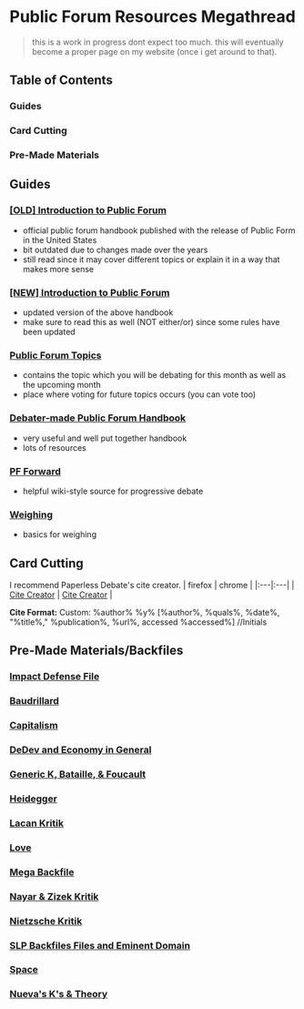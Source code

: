 # Public Forum Resources Megathread

> this is a work in progress dont expect too much. this will eventually become a proper page on my website (once i get around to that).

## Table of Contents

### Guides
### Card Cutting
### Pre-Made Materials

## Guides

### [[OLD] Introduction to Public Forum](https://www.speechanddebate.org/wp-content/uploads/Public-Forum-and-Congressional-Debate-Textbook.pdf)
- official public forum handbook published with the release of Public Form in the United States
- bit outdated due to changes made over the years
- still read since it may cover different topics or explain it in a way that makes more sense

### [[NEW] Introduction to Public Forum](https://www.speechanddebate.org/wp-content/uploads/IntrotoPFandCongress_Bookblock.pdf)
- updated version of the above handbook
- make sure to read this as well (NOT either/or) since some rules have been updated

### [Public Forum Topics](https://www.speechanddebate.org/topics/)
- contains the topic which you will be debating for this month as well as the upcoming month
- place where voting for future topics occurs (you can vote too)

### [Debater-made Public Forum Handbook](https://docs.google.com/document/d/1W2xgGxn4hbPmo-4J-FomviV4BFW2gVN9pgNq3xP8A98/)
- very useful and well put together handbook
- lots of resources

### [PF Forward](https://pfforward.weebly.com/)
- helpful wiki-style source for progressive debate

### [Weighing](https://www.uiltexas.org/files/sac/Weighing_Mechanisms_(1).pdf)
- basics for weighing

## Card Cutting
I recommend Paperless Debate's cite creator.
| firefox | chrome |
|:---|:---|
| [Cite Creator](https://addons.mozilla.org/en-US/firefox/addon/cite-creator-paperless-debate/) | [Cite Creator](https://chromewebstore.google.com/detail/cite-creator/jampigcbgngjedogaoglhpeckidccodi?pli=1) |

**Cite Format:**
Custom: %author% %y% [%author%, %quals%, %date%, "%title%," %publication%, %url%, accessed %accessed%] //Initials



## Pre-Made Materials/Backfiles

### [Impact Defense File](https://docs.google.com/document/d/1PRicYa4QxtsTPlDlz2UOyXLxgiTxP2Qt/edit)

### [Baudrillard](https://www.dropbox.com/sh/potaj0fj40hv103/AAB5euckv0zHZ7yMroErDfDua)

### [Capitalism](https://www.dropbox.com/sh/zs38o3ilam9pyh1/AABmDz-6lO5J0IXYba_7Nsdia)

### [DeDev and Economy in General](https://www.dropbox.com/sh/awoin71qt0ka128/AACbU5zs3W2oK9fF30WJg7Yra)

### [Generic K, Bataille, & Foucault](https://www.dropbox.com/sh/bbtwvz761xo9ozw/AADGNdRjYO4IFx6oFuuydCcja)

### [Heidegger](https://www.dropbox.com/sh/pnrphj600nk4615/AADtnf5LTWM0aYE_nytikYAAa)

### [Lacan Kritik](https://www.dropbox.com/sh/dy5jmlvpcmuw3un/AACb1i4pYKzQUI-bPk8MzPFpa)

### [Love](https://www.dropbox.com/sh/h41ievjidlkmv33/AAA4gIxiRCRDhJaHtRhHnr-Va)

### [Mega Backfile](https://www.dropbox.com/sh/vp6vhkr5hlsisxp/AADFOKQlJ8No7aEIHM4LTOzva)

### [Nayar & Zizek Kritik](https://www.dropbox.com/sh/uhxbfysabkx19qz/AADRadS0LMjaJEZ9usfz47c4a)

### [Nietzsche Kritik](https://www.dropbox.com/sh/r7qom2b7xn8lmje/AAAyzS9doPFUpeCDFSmMZBS-a)

### [SLP Backfiles Files and Eminent Domain](https://www.dropbox.com/sh/o89fc8dawd3t1pp/AACIPYli9AAG9xu1Rg6PU0l5a)

### [Space](https://www.dropbox.com/sh/d7heli70mp0qttu/AABTlquypZGHxRJivMBpdKaZa)

### [Nueva's K's & Theory](https://drive.google.com/drive/folders/1YAcBd8gbWHbjtYN88ysHqRMp4d83LWWg)
